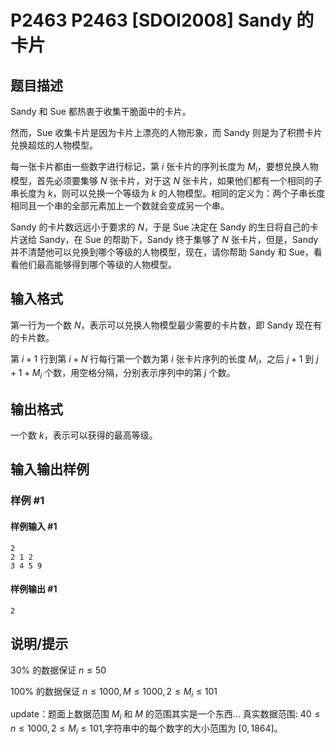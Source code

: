 # P2463 P2463 [SDOI2008] Sandy 的卡片

## 题目描述

Sandy 和 Sue 都热衷于收集干脆面中的卡片。

然而，Sue 收集卡片是因为卡片上漂亮的人物形象，而 Sandy 则是为了积攒卡片兑换超炫的人物模型。

每一张卡片都由一些数字进行标记，第 $i$ 张卡片的序列长度为 $M_i$，要想兑换人物模型，首先必须要集够 $N$ 张卡片，对于这 $N$ 张卡片，如果他们都有一个相同的子串长度为 $k$，则可以兑换一个等级为 $k$ 的人物模型。相同的定义为：两个子串长度相同且一个串的全部元素加上一个数就会变成另一个串。

Sandy 的卡片数远远小于要求的 $N$，于是 Sue 决定在 Sandy 的生日将自己的卡片送给 Sandy，在 Sue 的帮助下，Sandy 终于集够了 $N$ 张卡片，但是，Sandy 并不清楚他可以兑换到哪个等级的人物模型，现在，请你帮助 Sandy 和 Sue，看看他们最高能够得到哪个等级的人物模型。

## 输入格式

第一行为一个数 $N$，表示可以兑换人物模型最少需要的卡片数，即 Sandy 现在有的卡片数。

第 $i+1$ 行到第 $i+N$ 行每行第一个数为第 $i$ 张卡片序列的长度 $M_i$，之后 $j+1$ 到 $j+1+M_i$ 个数，用空格分隔，分别表示序列中的第 $j$ 个数。

## 输出格式

一个数 $k$，表示可以获得的最高等级。

## 输入输出样例

### 样例 #1

#### 样例输入 #1

```
2
2 1 2
3 4 5 9
```

#### 样例输出 #1

```
2
```

## 说明/提示

$30\%$ 的数据保证 $n\le50$

$100\%$ 的数据保证 $n\le1000,M\le1000,2\le M_i\le101$

update：题面上数据范围 $M_i$ 和 $M$ 的范围其实是一个东西… 真实数据范围: $40\le n\le1000,2\le M_i\le101$,字符串中的每个数字的大小范围为 $[0,1864]$。

